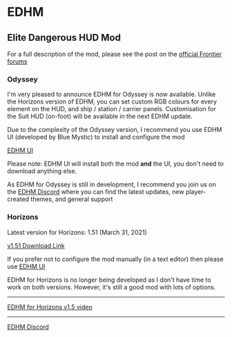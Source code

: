 # EDHM
## **Elite Dangerous HUD Mod**

For a full description of the mod, please see the post on the [official Frontier forums](https://forums.frontier.co.uk/threads/elite-dangerous-hud-mod-edhm.557033/)

### Odyssey
I'm very pleased to announce EDHM for Odyssey is now available. Unlike the Horizons version of EDHM, you can set custom RGB colours for every element on the HUD, and ship / station / carrier panels. Customisation for the Suit HUD (on-foot) will be available in the next EDHM update.

Due to the complexity of the Odyssey version, I recommend you use EDHM UI (developed by Blue Mystic) to install and configure the mod

[EDHM UI](https://github.com/BlueMystical/EDHM_UI/releases)

Please note: EDHM UI will install both the mod **and** the UI, you don't need to download anything else.

As EDHM for Odyssey is still in development, I recommend you join us on the [EDHM Discord](https://discord.gg/MtBszksjMr) where you can find the latest updates, new player-created themes, and general support

### Horizons

Latest version for Horizons: 1.51 (March 31, 2021)

[v1.51 Download Link](https://github.com/psychicEgg/EDHM/releases/tag/v1.5)

If you prefer not to configure the mod manually (in a text editor) then please use [EDHM UI](https://github.com/BlueMystical/EDHM_UI/releases)

EDHM for Horizons is no longer being developed as I don't have time to work on both versions. However, it's still a good mod with lots of options.


-------------------------------------------------------------------------
[EDHM for Horizons v1.5 video](https://youtu.be/7MqgLzI-8fA)

-------------------------------------------------------------------------
[EDHM Discord](https://discord.gg/MtBszksjMr)
